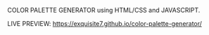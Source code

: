 COLOR PALETTE GENERATOR using HTML/CSS and JAVASCRIPT.

LIVE PREVIEW: https://exquisite7.github.io/color-palette-generator/
